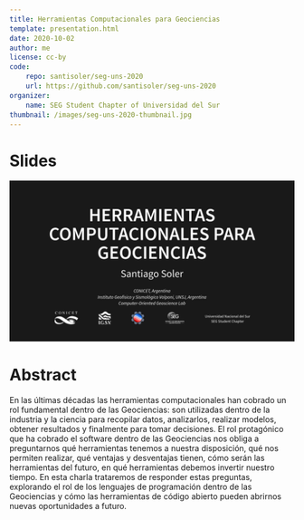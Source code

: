 ```yaml
---
title: Herramientas Computacionales para Geociencias
template: presentation.html
date: 2020-10-02
author: me
license: cc-by
code:
    repo: santisoler/seg-uns-2020
    url: https://github.com/santisoler/seg-uns-2020
organizer:
    name: SEG Student Chapter of Universidad del Sur
thumbnail: /images/seg-uns-2020-thumbnail.jpg
---
```


# Slides

[![Slides](/images/seg-uns-2020.jpg)](https://santisoler.github.io/seg-uns-2020)

# Abstract

En las últimas décadas las herramientas computacionales han cobrado un rol
fundamental dentro de las Geociencias: son utilizadas dentro de la industria
y la ciencia para recopilar datos, analizarlos, realizar modelos, obtener
resultados y finalmente para tomar decisiones. El rol protagónico que ha
cobrado el software dentro de las Geociencias nos obliga a preguntarnos qué
herramientas tenemos a nuestra disposición, qué nos permiten realizar, qué
ventajas y desventajas tienen, cómo serán las herramientas del futuro, en qué
herramientas debemos invertir nuestro tiempo. En esta charla trataremos de
responder estas preguntas, explorando el rol de los lenguajes de programación
dentro de las Geociencias y cómo las herramientas de código abierto pueden
abrirnos nuevas oportunidades a futuro.
